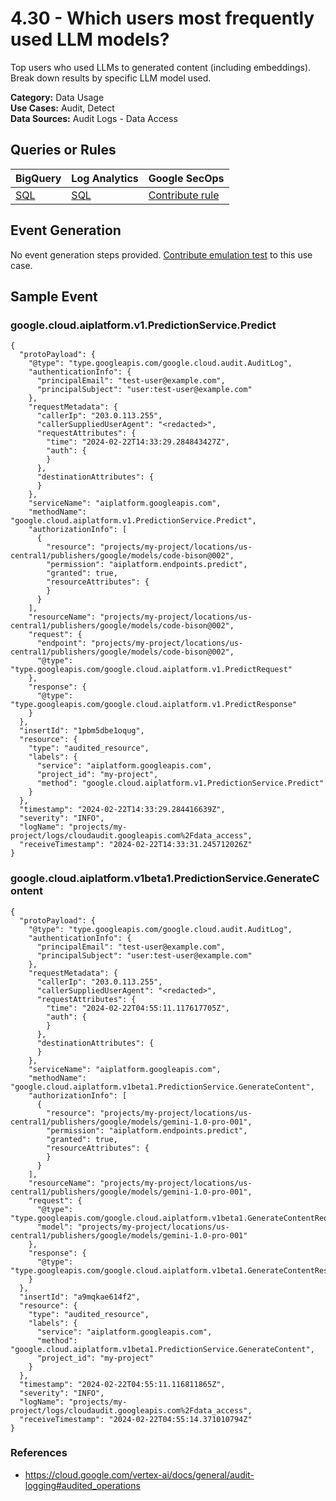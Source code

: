 # 4.30 - Which users most frequently used LLM models?
Top users who used LLMs to generated content (including embeddings). Break down results by specific LLM model used.


**Category:** Data Usage
</br>
**Use Cases:** Audit, Detect
</br>
**Data Sources:** Audit Logs - Data Access
</br>



## Queries or Rules
BigQuery  | Log Analytics | Google SecOps
--- | --- | ---
[SQL](../../backends/bigquery/sql/4_30_top_llm_users_by_model.sql) | [SQL](../../backends/log_analytics/sql/4_30_top_llm_users_by_model.sql) | [Contribute rule](../../CONTRIBUTING.md)

## Event Generation
No event generation steps provided. [Contribute emulation test](../../CONTRIBUTING.md) to this use case.

## Sample Event


### google.cloud.aiplatform.v1.PredictionService.Predict
```
{
  "protoPayload": {
    "@type": "type.googleapis.com/google.cloud.audit.AuditLog",
    "authenticationInfo": {
      "principalEmail": "test-user@example.com",
      "principalSubject": "user:test-user@example.com"
    },
    "requestMetadata": {
      "callerIp": "203.0.113.255",
      "callerSuppliedUserAgent": "<redacted>",
      "requestAttributes": {
        "time": "2024-02-22T14:33:29.284843427Z",
        "auth": {
        }
      },
      "destinationAttributes": {
      }
    },
    "serviceName": "aiplatform.googleapis.com",
    "methodName": "google.cloud.aiplatform.v1.PredictionService.Predict",
    "authorizationInfo": [
      {
        "resource": "projects/my-project/locations/us-central1/publishers/google/models/code-bison@002",
        "permission": "aiplatform.endpoints.predict",
        "granted": true,
        "resourceAttributes": {
        }
      }
    ],
    "resourceName": "projects/my-project/locations/us-central1/publishers/google/models/code-bison@002",
    "request": {
      "endpoint": "projects/my-project/locations/us-central1/publishers/google/models/code-bison@002",
      "@type": "type.googleapis.com/google.cloud.aiplatform.v1.PredictRequest"
    },
    "response": {
      "@type": "type.googleapis.com/google.cloud.aiplatform.v1.PredictResponse"
    }
  },
  "insertId": "1pbm5dbe1oqug",
  "resource": {
    "type": "audited_resource",
    "labels": {
      "service": "aiplatform.googleapis.com",
      "project_id": "my-project",
      "method": "google.cloud.aiplatform.v1.PredictionService.Predict"
    }
  },
  "timestamp": "2024-02-22T14:33:29.284416639Z",
  "severity": "INFO",
  "logName": "projects/my-project/logs/cloudaudit.googleapis.com%2Fdata_access",
  "receiveTimestamp": "2024-02-22T14:33:31.245712026Z"
}
```
### google.cloud.aiplatform.v1beta1.PredictionService.GenerateContent
```
{
  "protoPayload": {
    "@type": "type.googleapis.com/google.cloud.audit.AuditLog",
    "authenticationInfo": {
      "principalEmail": "test-user@example.com",
      "principalSubject": "user:test-user@example.com"
    },
    "requestMetadata": {
      "callerIp": "203.0.113.255",
      "callerSuppliedUserAgent": "<redacted>",
      "requestAttributes": {
        "time": "2024-02-22T04:55:11.117617705Z",
        "auth": {
        }
      },
      "destinationAttributes": {
      }
    },
    "serviceName": "aiplatform.googleapis.com",
    "methodName": "google.cloud.aiplatform.v1beta1.PredictionService.GenerateContent",
    "authorizationInfo": [
      {
        "resource": "projects/my-project/locations/us-central1/publishers/google/models/gemini-1.0-pro-001",
        "permission": "aiplatform.endpoints.predict",
        "granted": true,
        "resourceAttributes": {
        }
      }
    ],
    "resourceName": "projects/my-project/locations/us-central1/publishers/google/models/gemini-1.0-pro-001",
    "request": {
      "@type": "type.googleapis.com/google.cloud.aiplatform.v1beta1.GenerateContentRequest",
      "model": "projects/my-project/locations/us-central1/publishers/google/models/gemini-1.0-pro-001"
    },
    "response": {
      "@type": "type.googleapis.com/google.cloud.aiplatform.v1beta1.GenerateContentResponse"
    }
  },
  "insertId": "a9mqkae614f2",
  "resource": {
    "type": "audited_resource",
    "labels": {
      "service": "aiplatform.googleapis.com",
      "method": "google.cloud.aiplatform.v1beta1.PredictionService.GenerateContent",
      "project_id": "my-project"
    }
  },
  "timestamp": "2024-02-22T04:55:11.116811865Z",
  "severity": "INFO",
  "logName": "projects/my-project/logs/cloudaudit.googleapis.com%2Fdata_access",
  "receiveTimestamp": "2024-02-22T04:55:14.371010794Z"
}
```



### References
- https://cloud.google.com/vertex-ai/docs/general/audit-logging#audited_operations
    
